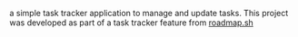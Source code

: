 a simple task tracker application to manage and update tasks. This project was developed as part of a task tracker feature from [roadmap.sh](https://roadmap.sh/projects/task-tracker)
